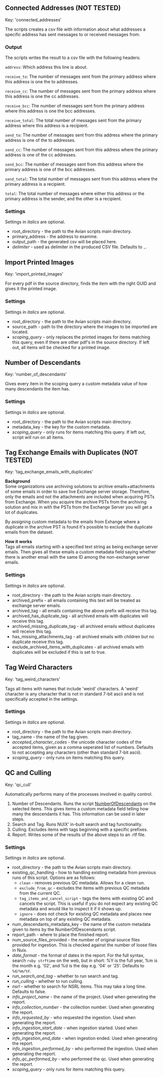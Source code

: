 ## Connected Addresses (NOT TESTED)
Key: 'connected_addresses'

The scripts creates a csv file with information about what addresses a specific address has sent messages to or received messages from.

### Output
The scripts writes the result to a csv file with the following headers:

`address`: Which address this line is about.

`receive_to`: The number of messages sent from the primary address where this address is one the to addresses.

`receive_cc`: The number of messages sent from the primary address where this address is one the cc addresses.

`receive_bcc`: The number of messages sent from the primary address where this address is one the bcc addresses.

`receive_total`: The total number of messages sent from the primary address where this address is a recipient.

`send_to`: The number of messages sent from this address where the primary address is one of the to addresses.

`send_cc`: The number of messages sent from this address where the primary address is one of the cc addresses.

`send_bcc`: The number of messages sent from this address where the primary address is one of the bcc addresses.

`send_total`: The total number of messages sent from this address where the primary address is a recipient.

`total`: The total number of messages where either this address or the primary address is the sender, and the other is a recipient.

### Settings
Settings in *italics* are optional.
* root_directory - the path to the Avian scripts main directory.
* primary_address - the address to examine.
* output_path - the generated csv will be placed here.
* *delimiter* - used as delimiter in the produced CSV file.
Defaults to `,`.

## Import Printed Images
Key: 'import_printed_images'

For every pdf in the source directory, finds the item with the right GUID and gives it the printed image.
### Settings
Settings in *italics* are optional.
* root_directory - the path to the Avian scripts main directory.
* source_path - path to the directory where the images to be imported are located.
* *scoping_query* - only replaces the printed images for items matching this query, even if there are other pdf's in the source directory.
If left out, all items will be checked for a printed image.

## Number of Descendants
Key: 'number_of_descendants'

Gives every item in the scoping query a custom metadata value of how many descendants the item has.
### Settings
Settings in *italics* are optional.
* root_directory - the path to the Avian scripts main directory.
* metadata_key - the key for the custom metadata.
* *scoping_query* - only runs for items matching this query. 
If left out, script will run on all items.

## Tag Exchange Emails with Duplicates (NOT TESTED)
Key: 'tag_exchange_emails_with_duplicates'

<b>Background</b><br>
Some organizations use archiving solutions to archive emails+attachments of some  emails in order to save live Exchange server storage.
Therefore, only the emails and not the attachments are included when acquiring PSTs from Exchange.
When you acquire the archive PSTs from the archiving solution and mix in with the PSTs from the Exchange Server you will get a lot of duplicates. 

By assigning custom metadata to the emails from Exhange where a duplicate in the archive PST is found it's possible to exclude the duplicate emails from the dataset. 

<b>How it works</b><br>
Tags all emails starting with a specified text string as being exchange server emails.
Then gives all these emails a custom metadata field saying whether there is another email with the same ID among the non-exchange server emails.

### Settings
Settings in *italics* are optional.
* root_directory - the path to the Avian scripts main directory.
* archived_prefix - all emails containing this text will be treated as exchange server emails.
* archived_tag - all emails containing the above prefix will receive this tag.
* archived_has_duplicate_tag - all archived emails with duplicates will receive this tag.
* archived_missing_duplicate_tag - all archived emails without duplicates will receive this tag.
* has_missing_attachments_tag - all archived emails with children but no duplicate receive this tag.
* exclude_archived_items_with_duplicates - all archived emails with duplicates will be excluded if this is set to true.

## Tag Weird Characters
Key: 'tag_weird_characters'

Tags all items with names that include 'weird' characters.
A 'weird' character is any character that is not in standard 7-bit ascii and is not specifically accepted in the settings.

### Settings
Settings in *italics* are optional.
* root_directory - the path to the Avian scripts main directory.
* tag_name - the name of the tag given.
* *accepted_character_codes* - the unicode character codes of the accepted items, given as a comma seperated list of numbers.
Defaults to not accepting any characters (other than standard 7-bit ascii).
* *scoping_query* - only runs on items matching this query.

## QC and Culling
Key: 'qc_cull'

Automatically performs many of the processes involved in quality control.

1. Number of Descendants. Runs the script [NumberOfDescendants](#number-of-descendants) on the selected items.
This gives items a custom metadata field telling how many the descendants it has.
This information can be used in later steps.
2. Search and Tag. Runs NUIX' in-built search and tag functionality.
3. Culling. Excludes items with tags beginning with a specific prefixes.
4. Report. Writes some of the results of the above steps to an .rtf file.

### Settings
Settings in *italics* are optional.
* root_directory - the path to the Avian scripts main directory.
* existing_qc_handling - how to handling existing metadata from previous runs of this script.
Options are as follows:
    * `clean` - removes previous QC metadata.
    Allows for a clean run.
    * `exclude_from_qc` - excludes the items with previous QC metadata from the current QC.
    * `tag_items_and_cancel_script` - tags the items with existing QC and cancels the script.
    This is useful if you do not expect any existing QC metadata and would like to inspect it if it shows up.
    * `ignore` - does not check for existing QC metadata and places new metadata on top of any existing QC metadata.
* num_descendants_metadata_key - the name of the custom metadata given to items by the NumberOfDescendants script.
* report_path - where to place the finished report.
* num_source_files_provided - the number of original source files provided for ingestion. This is checked against the number of loose files in Nuix.
* *date_format* - the format of dates in the report.
For the full syntax, search `ruby strftime` on the web, but in short: %Y is the full year, %m is the month e.g. \'02\', and %d is the day e.g. \'04\' or \'25\'.
Defaults to `%d/%m/%Y`.
* *run_search_and_tag* - whether to run search and tag.
* *run_culling* - whether to run culling.
* *nsrl* - whether to search for NSRL items.
This may take a long time.
Defaults to false.
* *info_project_name* - the name of the project. Used when generating the report.
* *info_collection_number* - the collection number. Used when generating the report.
* *info_requested_by* - who requested the ingestion. Used when generating the report.
* *info_ingestion_start_date* - when ingestion started. Used when generating the report.
* *info_ingestion_end_date* - when ingestion ended. Used when generating the report.
* *info_ingestion_performed_by* - who performed the ingestion. Used when generating the report.
* *info_qc_performed_by* - who performed the qc. Used when generating the report.
* *scoping_query* - only runs for items matching this query.
